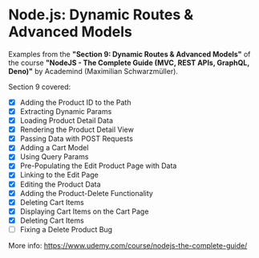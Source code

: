 # Node.js: Dynamic Routes & Advanced Models

Examples from the **"Section 9: Dynamic Routes & Advanced Models"** of the course **"NodeJS - The Complete Guide (MVC, REST APIs, GraphQL, Deno)"** by Academind (Maximilian Schwarzmüller).

Section 9 covered:

- [x] Adding the Product ID to the Path
- [x] Extracting Dynamic Params
- [x] Loading Product Detail Data
- [x] Rendering the Product Detail View
- [x] Passing Data with POST Requests
- [x] Adding a Cart Model
- [x] Using Query Params
- [x] Pre-Populating the Edit Product Page with Data
- [x] Linking to the Edit Page
- [x] Editing the Product Data
- [x] Adding the Product-Delete Functionality
- [x] Deleting Cart Items
- [x] Displaying Cart Items on the Cart Page
- [x] Deleting Cart Items
- [ ] Fixing a Delete Product Bug

More info: https://www.udemy.com/course/nodejs-the-complete-guide/
